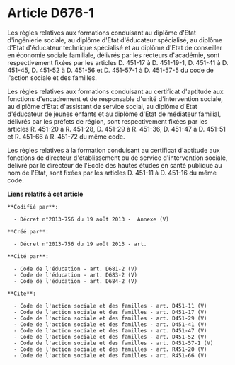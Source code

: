 # Article D676-1

Les règles relatives aux formations conduisant au diplôme d'Etat d'ingénierie sociale, au diplôme d'Etat d'éducateur
spécialisé, au diplôme d'Etat d'éducateur technique spécialisé et au diplôme d'Etat de conseiller en économie sociale
familiale, délivrés par les recteurs d'académie, sont respectivement fixées par les articles D. 451-17 à D. 451-19-1, D.
451-41 à D. 451-45, D. 451-52 à D. 451-56 et D. 451-57-1 à D. 451-57-5 du code de l'action sociale et des familles. 

Les règles relatives aux formations conduisant au certificat d'aptitude aux fonctions d'encadrement et de responsable d'unité
d'intervention sociale, au diplôme d'Etat d'assistant de service social, au diplôme d'Etat d'éducateur de jeunes enfants et
au diplôme d'Etat de médiateur familial, délivrés par les préfets de région, sont respectivement fixées par les articles R.
451-20 à R. 451-28, D. 451-29 à R. 451-36, D. 451-47 à D. 451-51 et R. 451-66 à R. 451-72 du même code. 

Les règles relatives à la formation conduisant au certificat d'aptitude aux fonctions de directeur d'établissement ou de
service d'intervention sociale, délivré par le directeur de l'Ecole des hautes études en santé publique au nom de l'Etat,
sont fixées par les articles D. 451-11 à D. 451-16 du même code.

**Liens relatifs à cet article**

	**Codifié par**:

	  - Décret n°2013-756 du 19 août 2013 -  Annexe (V)

	**Créé par**:

	  - Décret n°2013-756 du 19 août 2013 - art.

	**Cité par**:

	  - Code de l'éducation - art. D681-2 (V)
	  - Code de l'éducation - art. D683-2 (V)
	  - Code de l'éducation - art. D684-2 (V)

	**Cite**:

	  - Code de l'action sociale et des familles - art. D451-11 (V)
	  - Code de l'action sociale et des familles - art. D451-17 (V)
	  - Code de l'action sociale et des familles - art. D451-29 (V)
	  - Code de l'action sociale et des familles - art. D451-41 (V)
	  - Code de l'action sociale et des familles - art. D451-47 (V)
	  - Code de l'action sociale et des familles - art. D451-52 (V)
	  - Code de l'action sociale et des familles - art. D451-57-1 (V)
	  - Code de l'action sociale et des familles - art. R451-20 (V)
	  - Code de l'action sociale et des familles - art. R451-66 (V)
